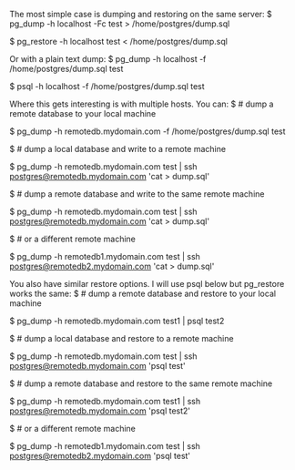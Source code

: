 The most simple case is dumping and restoring on the same server:
$ pg_dump -h localhost -Fc test > /home/postgres/dump.sql

$ pg_restore -h localhost test < /home/postgres/dump.sql
 

Or with a plain text dump:
$ pg_dump -h localhost -f /home/postgres/dump.sql test

$ psql -h localhost -f /home/postgres/dump.sql test
 

Where this gets interesting is with multiple hosts. You can:
$ # dump a remote database to your local machine

$ pg_dump -h remotedb.mydomain.com -f /home/postgres/dump.sql test


$ # dump a local database and write to a remote machine

$ pg_dump -h remotedb.mydomain.com test | ssh postgres@remotedb.mydomain.com 'cat > dump.sql'


$ # dump a remote database and write to the same remote machine

$ pg_dump -h remotedb.mydomain.com test | ssh postgres@remotedb.mydomain.com 'cat > dump.sql'


$ # or a different remote machine

$ pg_dump -h remotedb1.mydomain.com test | ssh postgres@remotedb2.mydomain.com 'cat > dump.sql'
 

You also have similar restore options. I will use psql below but pg_restore works the same:
$ # dump a remote database and restore to your local machine

$ pg_dump -h remotedb.mydomain.com test1 | psql test2


$ # dump a local database and restore to a remote machine

$ pg_dump -h remotedb.mydomain.com test | ssh postgres@remotedb.mydomain.com 'psql test'


$ # dump a remote database and restore to the same remote machine

$ pg_dump -h remotedb.mydomain.com test1 | ssh postgres@remotedb.mydomain.com 'psql test2'


$ # or a different remote machine

$ pg_dump -h remotedb1.mydomain.com test | ssh postgres@remotedb2.mydomain.com 'psql test'
